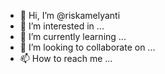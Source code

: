 - 👋 Hi, I’m @riskamelyanti
- 👀 I’m interested in ...
- 🌱 I’m currently learning ...
- 💞️ I’m looking to collaborate on ...
- 📫 How to reach me ...

<!---
riskamelyanti/riskamelyanti is a ✨ special ✨ repository because its `README.md` (this file) appears on your GitHub profile.
You can click the Preview link to take a look at your changes.
--->
